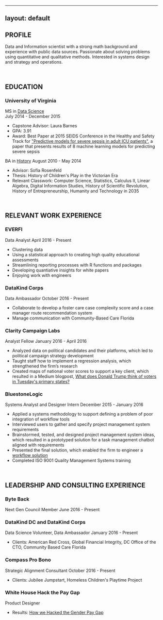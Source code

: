 ----
layout: default
----

## PROFILE 
Data and Information scientist with a strong math background and experience with public data sources. Passionate about solving problems using quantitative and qualitative methods. Interested in systems design and strategy and operations.

 <br>
 
 ## EDUCATION
 
 ### University of Virginia
 MS in [Data Science](https://dsi.virginia.edu/)  
 July 2014 - December 2015
 * Capstone Advisor: Laura Barnes  
 * GPA: 3.91
 * Award: Best Paper at 2015 SEIDS Conference in the Healthy and Safety Track for ["Predictive models for severe sepsis in adult ICU patients"](http://ieeexplore.ieee.org/document/7116970/), a paper that presents results of 8 machine learning models for predicting severe sepsis
 
 BA in [History](http://as.virginia.edu)
 August 2010 - May 2014
 * Advisor: Sofia Rosenfeld
 * Thesis: History of Children's Play in the Victorian Era
 * Relevant Classwork: Computer Science, Statistics, Calculus II, Linear Algebra, Digital Information Studies, History of Scientific Revolution, History of Entrepreneurship, Humanity and Technology in 2035
 
 <br>
 
 ## RELEVANT WORK EXPERIENCE
 
 ### EVERFI
 Data Analyst
 April 2016 - Present
 * Clustering data
 * Using a statistical approach to creating high quality educational assessments
 * Streamlining reporting processes with R functions and packages
 * Developing quantiative insights for white papers
 * Enjoying work with engineers
 
 ### DataKind Corps
 Data Ambassador
 October 2016 - Present
 * Collaborate to develop a foster care case complexity score and a case manager route recommendation system
 * Manage communication with Community-Based Care Florida
 
 ### Clarity Campaign Labs
 Analyst Fellow
 January 2016 - April 2016
 * Analyzed data on political candidates and their platforms, which led to political campaign strategy development
 * Taught staff how to implement a regression analysis, which strengthened the firm’s research
 * Created maps of national voter scores to support a key client, which resulted in a Medium blogpost, [What does Donald Trump think of voters in Tuesday's primary states?](https://www.linkedin.com/in/margaret-furr-1567b062/detail/treasury/position:771912109/?entityUrn=urn%3Ali%3Afs_treasuryMedia%3A(ACoAAA1Jr9IBcbODSfDhZqb7EuRSFxQYgmBHmi0%2C51163099))
 
 ### BluestoneLogic
 Systems Analyst and Designer Intern
 December 2015 - January 2016
 * Applied a systems methodology to support defining a problem of poor integration of workflow tools
 * Interviewed users to gather and specify project management system requirements
 * Brainstormed, tested, and designed project management system ideas, which resulted in a prototyped solution for a task management chatbot aligned with requirements
 * Presented the final solution, which enabled the firm to engineer a [workflow solution](https://medium.com/bluestone-logic/these-are-in-fact-the-bots-we-were-looking-for-4ec2ca108fc2)
 * Completed ISO 9001 Quality Management Systems training
 
 <br>
 
 ## LEADERSHIP AND CONSULTING EXPERIENCE
 
 ### Byte Back
 Next Gen Council Member
 June 2016 - Present
 
 ### DataKind DC and DataKind Corps
 Data Science Volunteer, Data Ambassador
 January 2016 - Present
 * Clients: American Red Cross, Global Financial Integrity, DC Office of the CTO, Community Based Care Florida
 
 ### Compass Pro Bono
 Strategic Alignment Consultant
 October 2016 - Present
 * Clients: Jubilee Jumpstart, Homeless Children's Playtime Project 
 
 ### White House Hack the Pay Gap
 Product Designer
 * Results: [How we Hacked the Gender Pay Gap](https://medium.com/presidential-innovation-fellows/how-we-hacked-the-gender-pay-gap-1d7a9304950)
